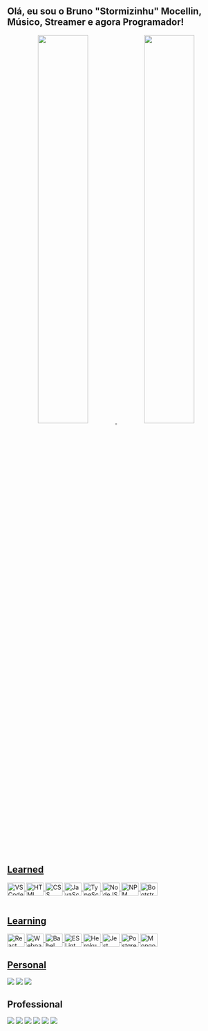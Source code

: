 ## Olá, eu sou o Bruno "Stormizinhu" Mocellin, Músico, Streamer e agora Programador!
<div align="center">
  <a href="https://github.com/stormizinhu">
  <img height="48%" src="https://github-readme-stats.vercel.app/api?username=stormizinhu&show_icons=true&theme=algolia&include_all_commits=true&count_private=true"/>
  <img height="48%" src="https://github-readme-stats.vercel.app/api/top-langs/?username=stormizinhu&layout=compact&langs_count=7&theme=algolia"/>
</div>
<div style="display: inline_block"><br>
  <h2>Learned</h2>
  <img align="center" alt="VSCode Icon" height="30" width="40" src="https://cdn.jsdelivr.net/gh/devicons/devicon/icons/visualstudio/visualstudio-plain.svg">
  <img align="center" alt="HTML icon" height="30" width="40" src="https://cdn.jsdelivr.net/gh/devicons/devicon/icons/html5/html5-original.svg">
  <img align="center" alt="CSS Icon" height="30" width="40" src="https://cdn.jsdelivr.net/gh/devicons/devicon/icons/css3/css3-original.svg">
  <img align="center" alt="JavaScript Icon" height="30" width="40" src="https://cdn.jsdelivr.net/gh/devicons/devicon/icons/javascript/javascript-original.svg">
  <img align="center" alt="TypeScript Icon" height="30" width="40" src="https://cdn.jsdelivr.net/gh/devicons/devicon/icons/typescript/typescript-original.svg">
  <img align="center" alt="NodeJS Icon" height="30" width="40" src="https://cdn.jsdelivr.net/gh/devicons/devicon/icons/nodejs/nodejs-original.svg">
  <img align="center" alt="NPM Icon" height="30" width="40" src="https://cdn.jsdelivr.net/gh/devicons/devicon/icons/npm/npm-original-wordmark.svg">
  <img align="center" alt="Bootstrap Icon" height="30" width="40" src="https://cdn.jsdelivr.net/gh/devicons/devicon/icons/bootstrap/bootstrap-original.svg"><br><br>
  <h2>Learning</h2>
  <img align="center" alt="React Logo" height="30" width="40" src="https://cdn.jsdelivr.net/gh/devicons/devicon/icons/react/react-original.svg">
  <img align="center" alt="Webpack Icon" height="30" width="40" src="https://cdn.jsdelivr.net/gh/devicons/devicon/icons/webpack/webpack-original.svg">
  <img align="center" alt="Babel Icon" height="30" width="40" src="https://cdn.jsdelivr.net/gh/devicons/devicon/icons/babel/babel-original.svg">
  <img align="center" alt="ESLint Icon" height="30" width="40" src="https://cdn.jsdelivr.net/gh/devicons/devicon/icons/eslint/eslint-original.svg">
  <img align="center" alt="Heroku Icon" height="30" width="40" src="https://cdn.jsdelivr.net/gh/devicons/devicon/icons/heroku/heroku-original.svg">
  <img align="center" alt="Jest Icon" height="30" width="40" src="https://cdn.jsdelivr.net/gh/devicons/devicon/icons/jest/jest-plain.svg">
  <img align="center" alt="PostgreSQL Icon" height="30" width="40" src="https://cdn.jsdelivr.net/gh/devicons/devicon/icons/postgresql/postgresql-original.svg">
  <img align="center" alt="MongoDB Icon" height="30" width="40" src="https://cdn.jsdelivr.net/gh/devicons/devicon/icons/mongodb/mongodb-original.svg">
       
 </div>
  
  ##
 
<div> 
  <h2>Personal</h2>
  <a href="https://www.facebook.com/bruno.mocellin" target="_blank"><img src="https://img.shields.io/badge/Facebook-1877F2?style=for-the-badge&logo=facebook&logoColor=white"></a>
  <a href="https://www.linkedin.com/in/bruno-mocellin-b3174558/" target="_blank"><img src="https://img.shields.io/badge/-LinkedIn-%230077B5?style=for-the-badge&logo=linkedin&logoColor=white" target="_blank"></a>
  <a href = "mailto:brun0_lp@hotmail.com"><img src="https://img.shields.io/badge/-Gmail-%23333?style=for-the-badge&logo=gmail&logoColor=white" target="_blank"></a>
    
  <h2>Professional</h2>
  <a href="https://www.twitch.tv/stormizinhu" target="_blank"><img src="https://img.shields.io/badge/Twitch-9146FF?style=for-the-badge&logo=twitch&logoColor=white" target="_blank"></a>
  <a href="https://discord.com/invite/v8B8BCA2kr" target="_blank"><img src="https://img.shields.io/badge/Discord-7289DA?style=for-the-badge&logo=discord&logoColor=white" target="_blank"></a>
  <a href="https://www.youtube.com/channel/UC-jhCB-3iJ-LxkAGduhDbfQ" target="_blank"><img src="https://img.shields.io/badge/YouTube-FF0000?style=for-the-badge&logo=youtube&logoColor=white" target="_blank"></a>
  <a href="https://www.instagram.com/stormizinhu/?hl=pt-br" target="_blank"><img src="https://img.shields.io/badge/-Instagram-%23E4405F?style=for-the-badge&logo=instagram&logoColor=white" target="_blank"></a>
 	<a href="https://twitter.com/stormizinhu" target="_blank"><img src="https://img.shields.io/badge/Twitter-1DA1F2?style=for-the-badge&logo=twitter&logoColor=white"></a>
  <a href="https://www.tiktok.com/@stormizinhu" target="_blank"><img src="https://img.shields.io/badge/TikTok-000000?style=for-the-badge&logo=tiktok&logoColor=white"></a> 
</div>
